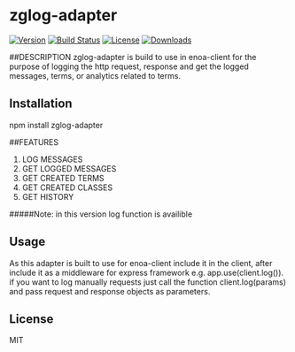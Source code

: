 # zglog-adapter
[![Version][version-svg]][package-url] [![Build Status][travis-svg]][travis-url] [![License][license-image]][license-url]  [![Downloads][downloads-image]][downloads-url]

[version-svg]:https://img.shields.io/npm/v/zglog-adapter.svg?style=flat-square
[package-url]: https://www.npmjs.com/package/zglog-adapter
[travis-svg]: https://img.shields.io/travis/Emallates/zglog-adapter/master.svg?style=flat-square
[travis-url]: https://api.travis-ci.org/Emallates/gulp-task-builder.svg?branch=master
[license-image]: https://img.shields.io/badge/license-MIT-green.svg?style=flat-square
[license-url]: LICENSE.txt
[downloads-image]: https://img.shields.io/npm/dm/zglog-adapter.svg?style=flat-square
[downloads-url]: http://npm-stat.com/charts.html?package=zglog-adapter

##DESCRIPTION
zglog-adapter is build to use in enoa-client for the purpose of logging the http request, response and get the logged messages, terms, or analytics related to terms.

## Installation

npm install zglog-adapter

##FEATURES
1. LOG MESSAGES
2. GET LOGGED MESSAGES
3. GET CREATED TERMS
4. GET CREATED CLASSES
5. GET HISTORY


#####Note: in this version log function is availible

## Usage
As this adapter is built to use for enoa-client include it in the client, after include it as a middleware for express framework e.g. app.use(client.log()).
if you want to log manually requests just call the function client.log(params) and pass request and response objects as parameters.

## License
MIT
